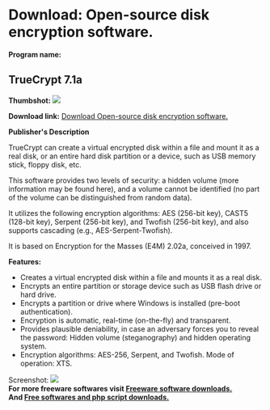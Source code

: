 # Download: Open-source disk encryption software.

**Program name:**

## TrueCrypt 7.1a

  
**Thumbshot:** ![](http://www.freewarefiles.com/screenshot/truecrypt7_md.jpg)   
  
**Download link:** [Download Open-source disk encryption software.](http://freesoftwares.boysofts.com/TrueCrypt_program_16331.html)  
  


**Publisher's Description**  
  


TrueCrypt can create a virtual encrypted disk within a file and mount it as a real disk, or an entire hard disk partition or a device, such as USB memory stick, floppy disk, etc. 

This software provides two levels of security: a hidden volume (more information may be found here), and a volume cannot be identified (no part of the volume can be distinguished from random data). 

It utilizes the following encryption algorithms: AES (256-bit key), CAST5 (128-bit key), Serpent (256-bit key), and Twofish (256-bit key), and also supports cascading (e.g., AES-Serpent-Twofish). 

It is based on Encryption for the Masses (E4M) 2.02a, conceived in 1997. 

**Features:**

  * Creates a virtual encrypted disk within a file and mounts it as a real disk. 
  * Encrypts an entire partition or storage device such as USB flash drive or hard drive. 
  * Encrypts a partition or drive where Windows is installed (pre-boot authentication). 
  * Encryption is automatic, real-time (on-the-fly) and transparent. 
  * Provides plausible deniability, in case an adversary forces you to reveal the password: Hidden volume (steganography) and hidden operating system. 
  * Encryption algorithms: AES-256, Serpent, and Twofish. Mode of operation: XTS. 

  
  
Screenshot: ![](http://www.freewarefiles.com/screenshot/truecrypt7.jpg)   
**For more freeware softwares visit [Freeware software downloads.](http://freesoftwares.boysofts.com/)**   
**And [Free softwares and php script downloads.](http://www.boysofts.com/)**
